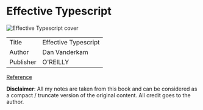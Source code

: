 # Effective Typescript

![Effective Typescript cover](https://effectivetypescript.com/images/cover.jpg)

| | |
|-|-|
| Title | Effective Typescript |
| Author | Dan Vanderkam |
| Publisher |  O'REILLY  |

[Reference](https://effectivetypescript.com/)

**Disclaimer**: All my notes are taken from this book and can be considered as a compact / truncate version of the original content. All credit goes to the author.